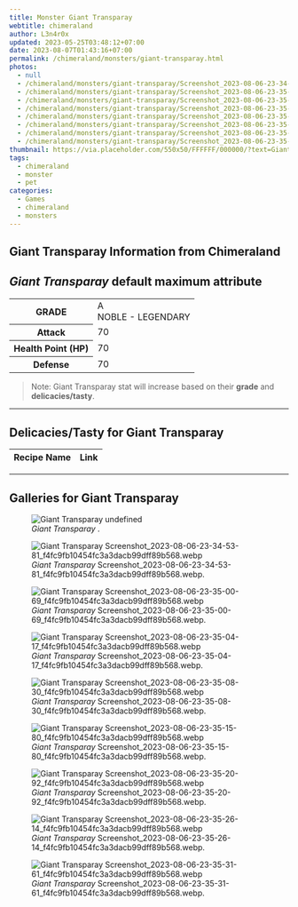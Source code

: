 ```yaml
---
title: Monster Giant Transparay
webtitle: chimeraland
author: L3n4r0x
updated: 2023-05-25T03:48:12+07:00
date: 2023-08-07T01:43:16+07:00
permalink: /chimeraland/monsters/giant-transparay.html
photos:
  - null
  - /chimeraland/monsters/giant-transparay/Screenshot_2023-08-06-23-34-53-81_f4fc9fb10454fc3a3dacb99dff89b568.webp
  - /chimeraland/monsters/giant-transparay/Screenshot_2023-08-06-23-35-00-69_f4fc9fb10454fc3a3dacb99dff89b568.webp
  - /chimeraland/monsters/giant-transparay/Screenshot_2023-08-06-23-35-04-17_f4fc9fb10454fc3a3dacb99dff89b568.webp
  - /chimeraland/monsters/giant-transparay/Screenshot_2023-08-06-23-35-08-30_f4fc9fb10454fc3a3dacb99dff89b568.webp
  - /chimeraland/monsters/giant-transparay/Screenshot_2023-08-06-23-35-15-80_f4fc9fb10454fc3a3dacb99dff89b568.webp
  - /chimeraland/monsters/giant-transparay/Screenshot_2023-08-06-23-35-20-92_f4fc9fb10454fc3a3dacb99dff89b568.webp
  - /chimeraland/monsters/giant-transparay/Screenshot_2023-08-06-23-35-26-14_f4fc9fb10454fc3a3dacb99dff89b568.webp
  - /chimeraland/monsters/giant-transparay/Screenshot_2023-08-06-23-35-31-61_f4fc9fb10454fc3a3dacb99dff89b568.webp
thumbnail: https://via.placeholder.com/550x50/FFFFFF/000000/?text=Giant Transparay
tags:
  - chimeraland
  - monster
  - pet
categories:
  - Games
  - chimeraland
  - monsters
---
```


<link
  rel="stylesheet"
  href="https://rawcdn.githack.com/dimaslanjaka/Web-Manajemen/870a349/css/bootstrap-5-3-0-alpha3-wrapper.css"
/>
<section id="bootstrap-wrapper">
  <div data-bs-theme="dark">
    <h2>Giant Transparay Information from Chimeraland</h2>
    <h2 id="attribute"><i>Giant Transparay</i> default maximum attribute</h2>
    <div class="row">
      <div class="col mb-2">
        <div class="card">
          <div class="card-body">
            <table>
              <tr>
                <th>GRADE</th>
                <td>
                  A <br /><span class="text-warning">NOBLE - LEGENDARY</span>
                </td>
              </tr>
              <tr>
                <th>Attack</th>
                <td>70</td>
              </tr>
              <tr>
                <th>Health Point (HP)</th>
                <td>70</td>
              </tr>
              <tr>
                <th>Defense</th>
                <td>70</td>
              </tr>
            </table>
          </div>
        </div>
      </div>
    </div>
    <blockquote class="bd-callout bd-callout-warning">
      Note: Giant Transparay stat will increase based on their <b>grade</b> and
      <b>delicacies/tasty</b>.
    </blockquote>
    <hr />
    <h2 id="delicacies">Delicacies/Tasty for Giant Transparay</h2>
    <div class="card">
      <div class="card-body">
        <div class="table-responsive">
          <table class="table table-striped">
            <thead>
              <tr>
                <th>Recipe Name</th>
                <th>Link</th>
              </tr>
            </thead>
            <tbody></tbody>
          </table>
        </div>
      </div>
    </div>
    <hr />
    <div id="gallery">
      <h2>Galleries for Giant Transparay</h2>
      <div class="row">
        <div class="col-lg-6 col-12">
          <figure>
            <img
              src="https://www.webmanajemen.com/undefined"
              alt="Giant Transparay undefined"
            />
            <figcaption style="word-wrap: break-word">
              <i>Giant Transparay</i> .
            </figcaption>
          </figure>
        </div>
        <div class="col-lg-6 col-12">
          <figure>
            <img
              src="https://www.webmanajemen.com/chimeraland/monsters/giant-transparay/Screenshot_2023-08-06-23-34-53-81_f4fc9fb10454fc3a3dacb99dff89b568.webp"
              alt="Giant Transparay Screenshot_2023-08-06-23-34-53-81_f4fc9fb10454fc3a3dacb99dff89b568.webp"
            />
            <figcaption style="word-wrap: break-word">
              <i>Giant Transparay</i>
              Screenshot_2023-08-06-23-34-53-81_f4fc9fb10454fc3a3dacb99dff89b568.webp.
            </figcaption>
          </figure>
        </div>
        <div class="col-lg-6 col-12">
          <figure>
            <img
              src="https://www.webmanajemen.com/chimeraland/monsters/giant-transparay/Screenshot_2023-08-06-23-35-00-69_f4fc9fb10454fc3a3dacb99dff89b568.webp"
              alt="Giant Transparay Screenshot_2023-08-06-23-35-00-69_f4fc9fb10454fc3a3dacb99dff89b568.webp"
            />
            <figcaption style="word-wrap: break-word">
              <i>Giant Transparay</i>
              Screenshot_2023-08-06-23-35-00-69_f4fc9fb10454fc3a3dacb99dff89b568.webp.
            </figcaption>
          </figure>
        </div>
        <div class="col-lg-6 col-12">
          <figure>
            <img
              src="https://www.webmanajemen.com/chimeraland/monsters/giant-transparay/Screenshot_2023-08-06-23-35-04-17_f4fc9fb10454fc3a3dacb99dff89b568.webp"
              alt="Giant Transparay Screenshot_2023-08-06-23-35-04-17_f4fc9fb10454fc3a3dacb99dff89b568.webp"
            />
            <figcaption style="word-wrap: break-word">
              <i>Giant Transparay</i>
              Screenshot_2023-08-06-23-35-04-17_f4fc9fb10454fc3a3dacb99dff89b568.webp.
            </figcaption>
          </figure>
        </div>
        <div class="col-lg-6 col-12">
          <figure>
            <img
              src="https://www.webmanajemen.com/chimeraland/monsters/giant-transparay/Screenshot_2023-08-06-23-35-08-30_f4fc9fb10454fc3a3dacb99dff89b568.webp"
              alt="Giant Transparay Screenshot_2023-08-06-23-35-08-30_f4fc9fb10454fc3a3dacb99dff89b568.webp"
            />
            <figcaption style="word-wrap: break-word">
              <i>Giant Transparay</i>
              Screenshot_2023-08-06-23-35-08-30_f4fc9fb10454fc3a3dacb99dff89b568.webp.
            </figcaption>
          </figure>
        </div>
        <div class="col-lg-6 col-12">
          <figure>
            <img
              src="https://www.webmanajemen.com/chimeraland/monsters/giant-transparay/Screenshot_2023-08-06-23-35-15-80_f4fc9fb10454fc3a3dacb99dff89b568.webp"
              alt="Giant Transparay Screenshot_2023-08-06-23-35-15-80_f4fc9fb10454fc3a3dacb99dff89b568.webp"
            />
            <figcaption style="word-wrap: break-word">
              <i>Giant Transparay</i>
              Screenshot_2023-08-06-23-35-15-80_f4fc9fb10454fc3a3dacb99dff89b568.webp.
            </figcaption>
          </figure>
        </div>
        <div class="col-lg-6 col-12">
          <figure>
            <img
              src="https://www.webmanajemen.com/chimeraland/monsters/giant-transparay/Screenshot_2023-08-06-23-35-20-92_f4fc9fb10454fc3a3dacb99dff89b568.webp"
              alt="Giant Transparay Screenshot_2023-08-06-23-35-20-92_f4fc9fb10454fc3a3dacb99dff89b568.webp"
            />
            <figcaption style="word-wrap: break-word">
              <i>Giant Transparay</i>
              Screenshot_2023-08-06-23-35-20-92_f4fc9fb10454fc3a3dacb99dff89b568.webp.
            </figcaption>
          </figure>
        </div>
        <div class="col-lg-6 col-12">
          <figure>
            <img
              src="https://www.webmanajemen.com/chimeraland/monsters/giant-transparay/Screenshot_2023-08-06-23-35-26-14_f4fc9fb10454fc3a3dacb99dff89b568.webp"
              alt="Giant Transparay Screenshot_2023-08-06-23-35-26-14_f4fc9fb10454fc3a3dacb99dff89b568.webp"
            />
            <figcaption style="word-wrap: break-word">
              <i>Giant Transparay</i>
              Screenshot_2023-08-06-23-35-26-14_f4fc9fb10454fc3a3dacb99dff89b568.webp.
            </figcaption>
          </figure>
        </div>
        <div class="col-lg-6 col-12">
          <figure>
            <img
              src="https://www.webmanajemen.com/chimeraland/monsters/giant-transparay/Screenshot_2023-08-06-23-35-31-61_f4fc9fb10454fc3a3dacb99dff89b568.webp"
              alt="Giant Transparay Screenshot_2023-08-06-23-35-31-61_f4fc9fb10454fc3a3dacb99dff89b568.webp"
            />
            <figcaption style="word-wrap: break-word">
              <i>Giant Transparay</i>
              Screenshot_2023-08-06-23-35-31-61_f4fc9fb10454fc3a3dacb99dff89b568.webp.
            </figcaption>
          </figure>
        </div>
      </div>
    </div>
  </div>
</section>